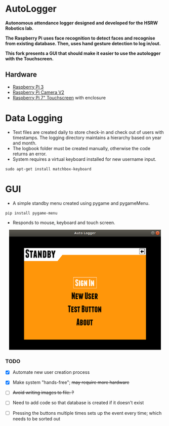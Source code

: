 # AutoLogger
**Autonomous attendance logger designed and developed for the HSRW Robotics lab.** 

**The Raspberry Pi uses face recognition to detect faces and recognise from existing database. Then, uses hand gesture detection to log in/out.**

**This fork presents a GUI that should make it easier to use the autologger with the Touchscreen.**
## Hardware
- [Raspberry Pi 3][pi]
- [Raspberry Pi Camera V2][cam]
- [Raspberry Pi 7" Touchscreen][screen] with enclosure

# Data Logging
- Text files are created daily to store check-in and check out of users with timestamps. The logging directory maintains a hierarchy based on year and month.
- The logbook folder must be created manually, otherwise the code returns an error.
- System requires a virtual keyboard installed for new username input.
```
sudo apt-get install matchbox-keyboard
```

# GUI
- A simple standby menu created using pygame and pygameMenu.
```
pip install pygame-menu
```
- Responds to mouse, keyboard and touch screen.

<p align="center">
  <img width="480" src="https://github.com/mtc-20/AutoLogger/blob/gui/Main_menu.png">
</p>


### TODO
- [x] Automate new user creation process
- [x] Make system "hands-free"; ~~may require more hardware~~
- [ ] ~~Avoid writing images to file: ?~~
- [ ] Need to add code so that database is created if it doesn't exist 
- [ ] Pressing the buttons multiple times sets up the event every time; which needs to be sorted out


[cam]:https://www.raspberrypi.org/products/camera-module-v2/
[screen]:https://www.raspberrypi.org/products/raspberry-pi-touch-display/
[pi]:https://www.raspberrypi.org/products/raspberry-pi-3-model-b/
